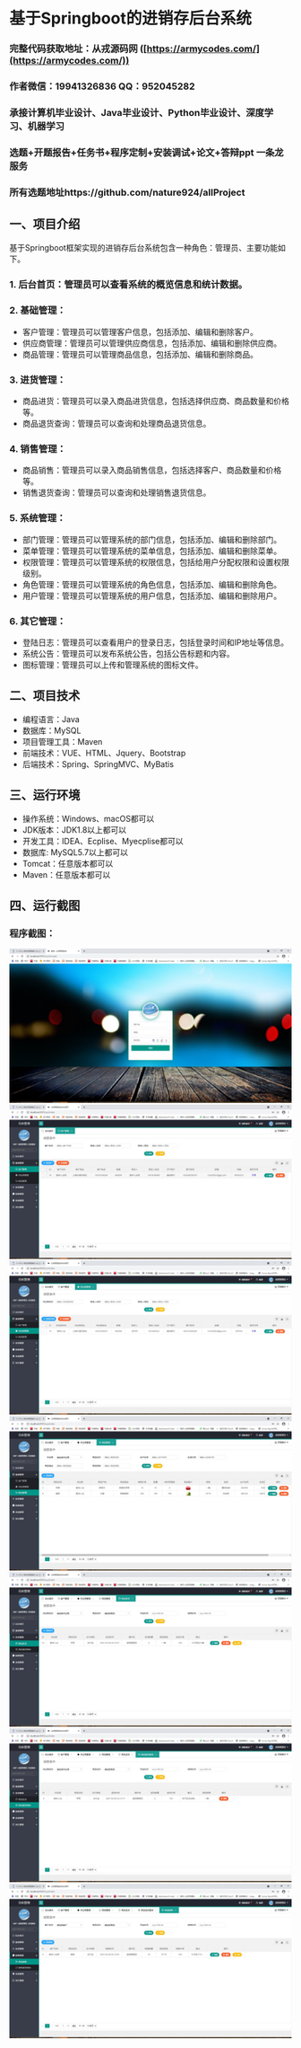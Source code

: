 基于Springboot的进销存后台系统
=
### 完整代码获取地址：从戎源码网 ([https://armycodes.com/](https://armycodes.com/))
### 作者微信：19941326836  QQ：952045282 
### 承接计算机毕业设计、Java毕业设计、Python毕业设计、深度学习、机器学习
### 选题+开题报告+任务书+程序定制+安装调试+论文+答辩ppt 一条龙服务
### 所有选题地址https://github.com/nature924/allProject

一、项目介绍
---
基于Springboot框架实现的进销存后台系统包含一种角色：管理员、主要功能如下。

### 1. 后台首页：管理员可以查看系统的概览信息和统计数据。
### 2. 基础管理：
   - 客户管理：管理员可以管理客户信息，包括添加、编辑和删除客户。
   - 供应商管理：管理员可以管理供应商信息，包括添加、编辑和删除供应商。
   - 商品管理：管理员可以管理商品信息，包括添加、编辑和删除商品。
### 3. 进货管理：
   - 商品进货：管理员可以录入商品进货信息，包括选择供应商、商品数量和价格等。
   - 商品退货查询：管理员可以查询和处理商品退货信息。
### 4. 销售管理：
   - 商品销售：管理员可以录入商品销售信息，包括选择客户、商品数量和价格等。
   - 销售退货查询：管理员可以查询和处理销售退货信息。
### 5. 系统管理：
   - 部门管理：管理员可以管理系统的部门信息，包括添加、编辑和删除部门。
   - 菜单管理：管理员可以管理系统的菜单信息，包括添加、编辑和删除菜单。
   - 权限管理：管理员可以管理系统的权限信息，包括给用户分配权限和设置权限级别。
   - 角色管理：管理员可以管理系统的角色信息，包括添加、编辑和删除角色。
   - 用户管理：管理员可以管理系统的用户信息，包括添加、编辑和删除用户。
### 6. 其它管理：
   - 登陆日志：管理员可以查看用户的登录日志，包括登录时间和IP地址等信息。
   - 系统公告：管理员可以发布系统公告，包括公告标题和内容。
   - 图标管理：管理员可以上传和管理系统的图标文件。







二、项目技术
---
- 编程语言：Java
- 数据库：MySQL
- 项目管理工具：Maven
- 前端技术：VUE、HTML、Jquery、Bootstrap
- 后端技术：Spring、SpringMVC、MyBatis

三、运行环境
---
- 操作系统：Windows、macOS都可以
- JDK版本：JDK1.8以上都可以
- 开发工具：IDEA、Ecplise、Myecplise都可以
- 数据库: MySQL5.7以上都可以
- Tomcat：任意版本都可以
- Maven：任意版本都可以

四、运行截图
---

### 程序截图：
![image/1.png](image/1.jpg)
![image/1.png](image/2.jpg)
![image/1.png](image/3.jpg)
![image/1.png](image/4.jpg)
![image/1.png](image/5.jpg)
![image/1.png](image/6.jpg)
![image/1.png](image/7.jpg)



